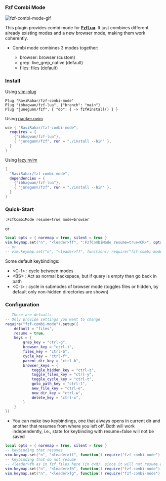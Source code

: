 ### Fzf Combi Mode

![fzf-combi-mode-gif](https://raw.githubusercontent.com/wiki/RaviRahar/fzf-combi-mode/fzf-combi-mode.gif)

This plugin provides combi mode for [**FzfLua**](https://github.com/ibhagwan/fzf-lua). It just combines different
already existing modes and a new browser mode, making them work coherently.

- Combi mode combines 3 modes together:

  - browser: browser (custom)
  - grep: live_grep_native (default)
  - files: files (default)

### Install

Using [vim-plug](https://github.com/junegunn/vim-plug)

```vim
Plug "RaviRahar/fzf-combi-mode"
Plug "ibhagwan/fzf-lua", {"branch": "main"}
Plug "junegunn/fzf", { "do": { -> fzf#install() } }
```

Using [packer.nvim](https://github.com/wbthomason/packer.nvim)

```lua
use { "RaviRahar/fzf-combi-mode",
  requires = {
    {"ibhagwan/fzf-lua"},
    { "junegunn/fzf", run = "./install --bin" },
  }
}

```

Using [lazy.nvim](https://github.com/folke/lazy.nvim)

```lua
{
  "RaviRahar/fzf-combi-mode",
  dependencies = {
    {"ibhagwan/fzf-lua"},
    { "junegunn/fzf", run = "./install --bin" },
  }
}
```

### Quick-Start

```vim
:FzfCombiMode resume=true mode=browser
```

or

```lua
local opts = { noremap = true, silent = true }
vim.keymap.set("n", "<leader>ff", ":FzfCombiMode resume=true<CR>", opts)
-- or
-- vim.keymap.set("n", "<leader>ff", function() require("fzf-combi-mode").mode_combi() end, opts)
```

Some default keybindings:

- \<C-f\> : cycle between modes
- \<BS\> : Act as normal backspace, but if query is empty then go back in path
- \<C-t\> : cycle in submodes of browser mode (toggles files or hidden, by
  default only non-hidden directories are shown)

### Configuration

```lua
-- These are defualts
-- Only provide settings you want to change
require("fzf-combi-mode").setup({
    default = "files",
    resume = true,
    keys = {
        grep_key = "ctrl-g",
        browser_key = "ctrl-i",
        files_key = "ctrl-b",
        cycle_key = "ctrl-f",
        parent_dir_key = "ctrl-h",
        browser_keys = {
            toggle_hidden_key = "ctrl-z",
            toggle_files_key = "ctrl-y",
            toggle_cycle_key = "ctrl-t",
            goto_path_key = "ctrl-l",
            new_file_key = "ctrl-e",
            new_dir_key = "ctrl-w",
            delete_key = "ctrl-x",
        }
    }
})
```

- You can make two keybindings, one that always opens in current dir and another
  that resumes from where you left off. Both will work independently, i.e., state
  for keybinding with resume=false will not be saved

```lua
local opts = { noremap = true, silent = true }
-- keybinding that resumes
vim.keymap.set("n", "<leader>ff", function() require("fzf-combi-mode").mode_combi({ mode = "files" }) end, opts)
-- keybinding that do not resume
-- <leader>fh as in fzf_files here (in cwd), since it will not resume and will always open in cwd
vim.keymap.set("n", "<leader>fh", function() require("fzf-combi-mode").mode_combi({ resume = false, mode = "files" }) end, opts)
vim.keymap.set("n", "<leader>fg", function() require("fzf-combi-mode").mode_combi({ resume = false, mode = "grep" }) end, opts)
```
